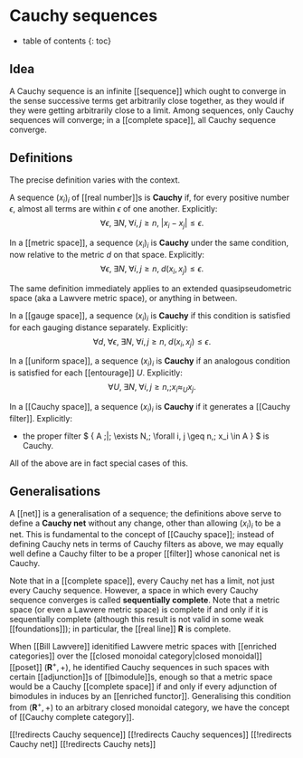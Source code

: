 # Cauchy sequences
* table of contents
{: toc}


## Idea

A Cauchy sequence is an infinite [[sequence]] which ought to converge in the sense successive terms get arbitrarily close together, as they would if they were getting arbitrarily close to a limit.  Among sequences, only Cauchy sequences will converge; in a [[complete space]], all Cauchy sequence converge.


## Definitions

The precise definition varies with the context.


A sequence $(x_i)_i$ of [[real number]]s is __Cauchy__ if, for every positive number $\epsilon$, almost all terms are within $\epsilon$ of one another.  Explicitly:
$$ \forall \epsilon,\; \exists N,\; \forall i, j \geq n,\; |x_i - x_j| \leq \epsilon .$$


In a [[metric space]], a sequence $(x_i)_i$ is __Cauchy__ under the same condition, now relative to the metric $d$ on that space.  Explicitly:
$$ \forall \epsilon,\; \exists N,\; \forall i, j \geq n,\; d(x_i,x_j) \leq \epsilon .$$

The same definition immediately applies to an extended quasipseudometric space (aka a Lawvere metric space), or anything in between.


In a [[gauge space]], a sequence $(x_i)_i$ is __Cauchy__ if this condition is satisfied for each gauging distance separately.  Explicitly:
$$ \forall d,\; \forall \epsilon,\; \exists N,\; \forall i, j \geq n,\; d(x_i,x_j) \leq \epsilon .$$


In a [[uniform space]], a sequence $(x_i)_i$ is __Cauchy__ if an analogous condition is satisfied for each [[entourage]] $U$.  Explicitly:
$$ \forall U,\; \exists N,\; \forall i, j \geq n,; x_i \approx_U x_j .$$


In a [[Cauchy space]], a sequence $(x_i)_i$ is __Cauchy__ if it generates a [[Cauchy filter]].  Explicitly:

*  the proper filter $ \{ A \;|\; \exists N,\; \forall i, j \geq n,\; x_i \in A \} $ is Cauchy.

All of the above are in fact special cases of this.


## Generalisations

A [[net]] is a generalisation of a sequence; the definitions above serve to define a __Cauchy net__ without any change, other than allowing $(x_i)_i$ to be a net.  This is fundamental to the concept of [[Cauchy space]]; instead of defining Cauchy nets in terms of Cauchy filters as above, we may equally well define a Cauchy filter to be a proper [[filter]] whose canonical net is Cauchy.

Note that in a [[complete space]], every Cauchy net has a limit, not just every Cauchy sequence.  However, a space in which every Cauchy sequence converges is called __sequentially complete__.  Note that a metric space (or even a Lawvere metric space) is complete if and only if it is sequentially complete (although this result is not valid in some weak [[foundations]]); in particular, the [[real line]] $\mathbf{R}$ is complete.

When [[Bill Lawvere]] idenitified Lawvere metric spaces with [[enriched categories]] over the [[closed monoidal category|closed monoidal]] [[poset]] $(\mathbf{R}^+,+)$, he identified Cauchy sequences in such spaces with certain [[adjunction]]s of [[bimodule]]s, enough so that a metric space would be a Cauchy [[complete space]] if and only if every adjunction of bimodules in induces by an [[enriched functor]].  Generalising this condition from $(\mathbf{R}^+,+)$ to an arbitrary closed monoidal category, we have the concept of [[Cauchy complete category]].


[[!redirects Cauchy sequence]]
[[!redirects Cauchy sequences]]
[[!redirects Cauchy net]]
[[!redirects Cauchy nets]]
